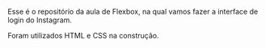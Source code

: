 Esse é o repositório da aula de Flexbox, na qual vamos fazer a interface de login do Instagram.

Foram utilizados HTML e CSS na construção.
